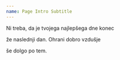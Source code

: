```yaml
---
name: Page Intro Subtitle
---
```

Ni treba, da je tvojega najlepšega dne konec

že naslednji dan. Ohrani dobro vzdušje

še dolgo po tem.
